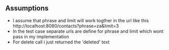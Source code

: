 ## Assumptions

- I assume that phrase and limit will work togther in the url like this http://localhost:8080/contacts?phrase=za&limit=3
- In the test case separate urls are define for phrase and limit which wont pass in my implementation
- For delete call i just returned the 'deleted' text 

